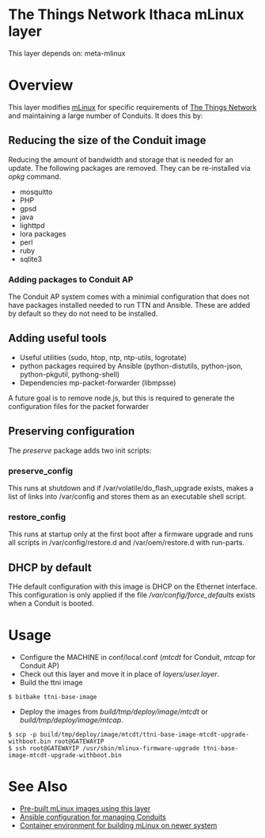 # The Things Network Ithaca mLinux layer

This layer depends on: meta-mlinux

# Overview

This layer modifies
[mLinux](http://www.multitech.net/developer/software/mlinux/) for
specific requirements of [The Things
Network](https://console.thethingsnetwork.org/) and maintaining a
large number of Conduits.  It does this by:

## Reducing the size of the Conduit image

Reducing the amount of bandwidth and storage that is needed for an
update.  The following packages are removed. They can be re-installed
via _opkg_ command.

+ mosquitto 
+ PHP
+ gpsd
+ java
+ lighttpd
+ lora packages
+ perl
+ ruby
+ sqlite3

### Adding packages to Conduit AP

The Conduit AP system comes with a minimial configuration that does
not have packages installed needed to run TTN and Ansible.  These are
added by default so they do not need to be installed.

## Adding useful tools

+ Useful utilities (sudo, htop, ntp, ntp-utils, logrotate)
+ python packages required by Ansible (python-distutils, python-json,
  python-pkgutil, pythong-shell)
+ Dependencies mp-packet-forwarder (libmpsse)

A future goal is to remove node.js, but this is required to generate
the configuration files for the packet forwarder

## Preserving configuration

The _preserve_ package adds two init scripts:

### preserve_config

This runs at shutdown and if /var/volatile/do_flash_upgrade exists,
makes a list of links into /var/config and stores them as an
executable shell script.

### restore_config

This runs at startup only at the first boot after a firmware upgrade
and runs all scripts in /var/config/restore.d and /var/oem/restore.d
with run-parts.

## DHCP by default

THe default configuration with this image is DHCP on the Ethernet
interface. This configuration is only applied if the file
_/var/config/force_defaults_ exists when a Conduit is booted.

# Usage

+ Configure the MACHINE in conf/local.conf (_mtcdt_ for Conduit,
   _mtcap_ for Conduit AP)
+ Check out this layer and move it in place of *layers/user.layer*.
+ Build the ttni image
```
$ bitbake ttni-base-image
```
+ Deploy the images from _build/tmp/deploy/image/mtcdt_ or
   _build/tmp/deploy/image/mtcap_.
```
$ scp -p build/tmp/deploy/image/mtcdt/ttni-base-image-mtcdt-upgrade-withboot.bin root@GATEWAYIP
$ ssh root@GATEWAYIP /usr/sbin/mlinux-firmware-upgrade ttni-base-image-mtcdt-upgrade-withboot.bin
```

# See Also

+ [Pre-built mLinux images using this layer](https://github.com/IthacaThings/mlinux-images)
+ [Ansible configuration for managing Conduits](https://github.com/IthacaThings/ttn-multitech-cm)
+ [Container environment for building mLinux on newer system](https://hub.docker.com/r/jchonig/mlinux-be/)
